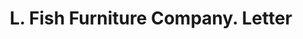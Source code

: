 ---
doi: 10.7916/D87H2WJ2
date_other: '1923'
date_other_textual: '1923'
form: correspondence
genre:
- Letters (correspondence)
name:
- L. Fish Furniture Company
object_in_context_url: https://biggert.cul.columbia.edu/items/view/ave_biggert_00219
subject_hierarchical_geographic:
- Chicago, Illinois, United States
subject_name:
- L. Fish Furniture Company
title: L. Fish Furniture Company. Letter
sort_title: L. Fish Furniture Company. Letter
call_number: ave_biggert_00219
coordinates:
- 41.83694444444445,-87.68472222222222
pid: ave_biggert_00219
identifiers: ave_biggert_00219
thumbnail: https://derivativo-1.library.columbia.edu/iiif/2/ldpd:345001/full/!256,256/0/native.jpg
permalink: "/items/ave_biggert_00219/"
layout: iiif-image-page
---
